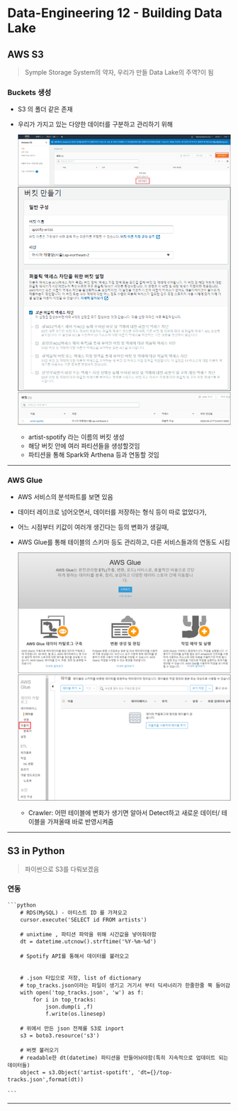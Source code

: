# Data-Engineering 12 - Building Data Lake

## AWS S3
> Symple Storage System의 약자, 우리가 만들 Data Lake의 주역?이 됨

### Buckets 생성
- S3 의 폴더 같은 존재
- 우리가 가지고 있는 다양한 데이터를 구분하고 관리하기 위해

    ![ss](DE_img2/screenshot05.png)
    ![ss](DE_img2/screenshot06.png)
    ![ss](DE_img2/screenshot07.png)
    - artist-spotify 라는 이름의 버킷 생성
    - 해당 버킷 안에 여러 파티션들을 생성할것임
    - 파티션을 통해 Spark와 Arthena 등과 연동할 것임

---

### AWS Glue
- AWS 서비스의 분석파트를 보면 있음
- 데이터 레이크로 넘어오면서, 데이터를 저장하는 형식 등이 따로 없었다가,
- 어느 시점부터 키값이 여러개 생긴다는 등의 변화가 생길때,
- AWS Glue를 통해 테이블의 스키마 등도 관리하고, 다른 서비스들과의 연동도 시킴

    ![ss](DE_img2/screenshot08.png)
    ![ss](DE_img2/screenshot09.png)
    - Crawler: 어떤 테이블에 변화가 생기면 알아서 Detect하고 새로운 데이터/ 테이블을 가져올때 바로 반영시켜줌

---

## S3 in Python
> 파이썬으로 S3를 다뤄보겠음

### 연동

    ```python
        # RDS(MySQL) - 아티스트 ID 를 가져오고
        cursor.execute('SELECT id FROM artists')

        # unixtime , 파티션 파악을 위해 시간값을 넣어줘야함
        dt = datetime.utcnow().strftime('%Y-%m-%d')

        # Spotify API를 통해서 데이터를 불러오고


        # .json 타입으로 저장, list of dictionary
        # top_tracks.json이라는 파일이 생기고 거기서 부터 딕셔너리가 한줄한줄 쭉 들어감
        with open('top_tracks.json', 'w') as f:
            for i in top_tracks:
                json.dump(i ,f)
                f.write(os.linesep)

        # 위에서 만든 json 전체를 S3로 inport
        s3 = boto3.resource('s3')

        # 버켓 불러오기
        # readable한 dt(datetime) 파티션을 만들어놔야함(특히 지속적으로 업데이트 되는 데이터들)
        object = s3.Object('artist-spotift', 'dt={}/top-tracks.json',format(dt))

    ```
---

###  
